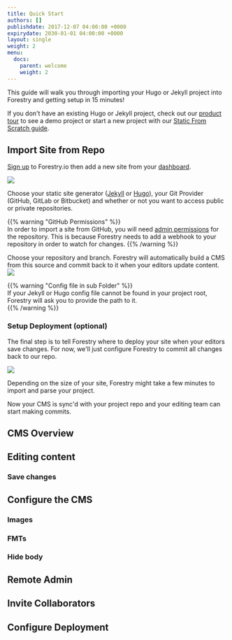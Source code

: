 ```yaml
---
title: Quick Start
authors: []
publishdate: 2017-12-07 04:00:00 +0000
expirydate: 2030-01-01 04:00:00 +0000
layout: single
weight: 2
menu:
  docs:
    parent: welcome
    weight: 2
---
```

This guide will walk you through importing your Hugo or Jekyll project into Forestry and getting setup in 15 minutes!

If you don't have an existing Hugo or Jekyll project, check out our [product tour](/docs/welcome/tour/) to see a demo project or start a new project with our [Static From Scratch guide](/docs/guides/static-from-scratch).

## Import Site from Repo

[Sign up](https://app.forestry.io/signup/) to Forestry.io then add a new site from your [dashboard](https://app.forestry.io/dashboard).

![](/uploads/2018/01/import-site.png)

Choose your static site generator ([Jekyll](http://jekyllrb.com/) or [Hugo](http://gohugo.io/)), your Git Provider (GitHub,  GitLab or Bitbucket) and whether or not you want to access public or private repositories.

{{% warning "GitHub Permissions" %}}  
In order to import a site from GitHub, you will need [admin permissions](https://help.github.com/articles/repository-permission-levels-for-an-organization/) for the repository. This is because Forestry needs to add a webhook to your repository in order to watch for changes.
{{% /warning %}}

Choose your repository and branch. Forestry will automatically build a CMS from this source and commit back to it when your editors update content.
![](/uploads/2018/01/forestry-io-choose-repository.png)

{{% warning "Config file in sub Folder" %}}  
If your Jekyll or Hugo config file cannot be found in your project root, Forestry will ask you to provide the path to it.  
{{% /warning %}}


### Setup Deployment (optional)
The final step is to tell Forestry where to deploy your site when your editors save changes. For now, we'll just configure Forestry to commit all changes back to our repo.


![](/uploads/2018/01/forestry-io-deployment-setup.png)

Depending on the size of your site, Forestry might take a few minutes to import and parse your project.

Now your CMS is sync'd with your project repo and your editing team can start making commits.

## CMS Overview

## Editing content

### Save changes

## Configure the CMS

### Images

### FMTs

### Hide body

## Remote Admin

## Invite Collaborators

## Configure Deployment
